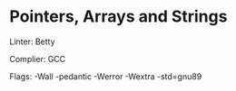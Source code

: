 # Pointers, Arrays and Strings
Linter: Betty

Complier: GCC

Flags: -Wall -pedantic -Werror -Wextra -std=gnu89
